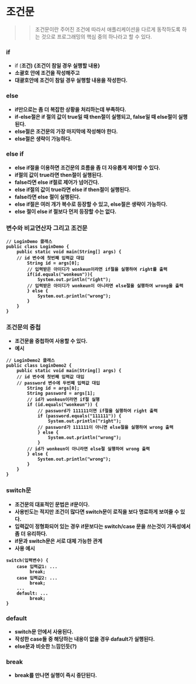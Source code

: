 # 조건문
>> 조건문이란 주어진 조건에 따라서 애플리케이션을 다르게 동작하도록 하는 것으로 프로그래밍의 핵심 중의 하나라고 할 수 있다.

### if
- if (<b>조건) {<b>조건이 참일 경우 실행할 내용}
- 소괄호 안에 조건을 작성해주고
- 대괄호안에 조건이 참일 경우 실행할 내용을 작성한다.

### else
- if만으로는 좀 더 복잡한 상황을 처리하는데 부족하다. 
- if-else절은 if 절의 값이 true일 때 then절이 실행되고, false일 때 else절이 실행된다.
- else절은 조건문의 가장 마지막에 작성해야 한다.
- else절은 생략이 가능하다.


### else if
- else if절을 이용하면 조건문의 흐름을 좀 더 자유롭게 제어할 수 있다. 
- if절의 값이 true라면 then절이 실행된다. 
- false라면 else if절로 제어가 넘어간다. 
- else if절의 값이 true라면 else if then절이 실행된다. 
- false라면 else 절이 실행된다. 
- else if절은 여러 개가 복수로 등장할 수 있고, else절은 생략이 가능하다. 
- else 절이 else if 절보다 먼저 등장할 수는 없다.


### 변수와 비교연산자 그리고 조건문
```
// LoginDemo 클래스
public class LoginDemo {
    public static void main(String[] args) {
    // id 변수에 첫번째 입력값 대입
        String id = args[0];
        // 입력받은 아이디가 wonkeun이라면 if절을 실행하여 right를 출력
        if(id.equals("wonkeun")){
            System.out.println("right");
        // 입력받은 아이디가 wonkeun이 아니라면 else절을 실행하여 wrong을 출력
        } else {
            System.out.println("wrong");
        }
    }
}
```


### 조건문의 중첩
- 조건문을 중첩하여 사용할 수 있다.
- 예시
```
// LoginDemo2 클래스
public class LoginDemo2 {
    public static void main(String[] args) {
    // id 변수에 첫번째 입력값 대입
    // password 변수에 두번째 입력값 대입
        String id = args[0];
        String password = args[1];
        // id가 wonkeun이라면 if절 실행
        if (id.equals("wonkeun")) {
            // password가 111111이면 if절을 실행하여 right 출력
            if (password.equals("111111")) {
                System.out.println("right");
            // password가 111111이 아니면 else절을 실행하여 wrong 출력
            } else {
                System.out.println("wrong");
            }
        // id가 wonkeun이 아니라면 else절 실행하여 wrong 출력
        } else {
            System.out.println("wrong");
        }
    }
}
```



### switch문
- 조건문의 대표적인 문법은 if문이다. 
- 사용빈도는 적지만 조건이 많다면 switch문이 로직을 보다 명료하게 보여줄 수 있다.
- 입력값이 정형화되어 있는 경우 if문보다는 switch/case 문을 쓰는것이 가독성에서 좀 더 유리하다.
- if문과 switch문은 서로 대체 가능한 관계
- 사용 예시
```
switch(입력변수) {
    case 입력값1: ...
         break;
    case 입력값2: ...
         break;
    ...
    default: ...
         break;
}
```

### default
- switch문 안에서 사용된다.
- 작성한 case들 중 해당하는 내용이 없을 경우 dafault가 실행된다.
- else문과 비슷한 느낌인듯(?)

### break
- break를 만나면 실행이 즉시 중단된다.



